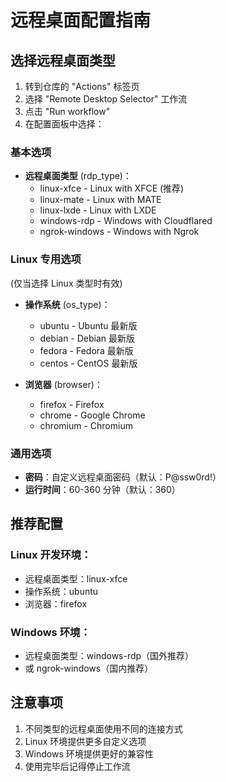 # 远程桌面配置指南

## 选择远程桌面类型

1. 转到仓库的 "Actions" 标签页
2. 选择 "Remote Desktop Selector" 工作流
3. 点击 "Run workflow"
4. 在配置面板中选择：

### 基本选项
- **远程桌面类型** (rdp_type)：
  * linux-xfce - Linux with XFCE (推荐)
  * linux-mate - Linux with MATE
  * linux-lxde - Linux with LXDE
  * windows-rdp - Windows with Cloudflared
  * ngrok-windows - Windows with Ngrok

### Linux 专用选项
(仅当选择 Linux 类型时有效)
- **操作系统** (os_type)：
  * ubuntu - Ubuntu 最新版
  * debian - Debian 最新版
  * fedora - Fedora 最新版
  * centos - CentOS 最新版

- **浏览器** (browser)：
  * firefox - Firefox
  * chrome - Google Chrome
  * chromium - Chromium

### 通用选项
- **密码**：自定义远程桌面密码（默认：P@ssw0rd!）
- **运行时间**：60-360 分钟（默认：360）

## 推荐配置

### Linux 开发环境：
- 远程桌面类型：linux-xfce
- 操作系统：ubuntu
- 浏览器：firefox

### Windows 环境：
- 远程桌面类型：windows-rdp（国外推荐）
- 或 ngrok-windows（国内推荐）

## 注意事项
1. 不同类型的远程桌面使用不同的连接方式
2. Linux 环境提供更多自定义选项
3. Windows 环境提供更好的兼容性
4. 使用完毕后记得停止工作流